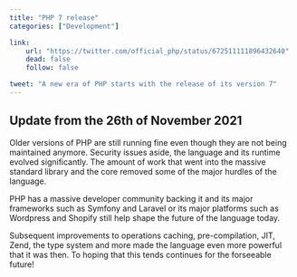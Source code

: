 ```yaml
---
title: "PHP 7 release"
categories: ["Development"]

link:
    url: "https://twitter.com/official_php/status/672511111896432640"
    dead: false
    follow: false

tweet: "A new era of PHP starts with the release of its version 7"
---
```


## Update from the 26th of November 2021

Older versions of PHP are still running fine even though they are not being maintained anymore. Security issues aside,
the language and its runtime evolved significantly. The amount of work that went into the massive standard library and
the core removed some of the major hurdles of the language.

PHP has a massive developer community backing it and its major frameworks such as Symfony and Laravel or its major
platforms such as Wordpress and Shopify still help shape the future of the language today.

Subsequent improvements to operations caching, pre-compilation, JIT, Zend, the type system and more made the language
even more powerful that it was then. To hoping that this tends continues for the forseeable future!